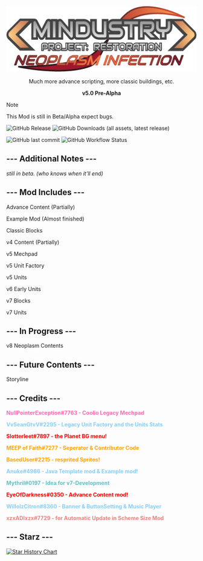 <p align="center">
  <img width="570" height="174" src="assets/sprites-override/ui/logo.png"> </p>
<p align="center"> Much more advance scripting, more classic buildings, etc. </p>
<p align="center"><strong> v5.0 Pre-Alpha </strong></p>

> [!NOTE]
> This Mod is still in Beta/Alpha expect bugs.

![GitHub Release](https://img.shields.io/github/v/release/VvSeanGTvV/Project-Restoration?display_name=tag&style=for-the-badge&label=Latest%20Build)
![GitHub Downloads (all assets, latest release)](https://img.shields.io/github/downloads/VvSeanGTvV/Project-Restoration/latest/total?style=for-the-badge&label=Latest%20Build%20Downloads)

![GitHub last commit](https://img.shields.io/github/last-commit/VvSeanGTvV/Project-Restoration?style=for-the-badge)
![GitHub Workflow Status](https://img.shields.io/github/actions/workflow/status/VvSeanGTvV/Project-Restoration/commitTest.yml?label=Build%20Status%3A%20&style=for-the-badge)

## --- Additional Notes ---

_still in beta. (who knows when it'll end)_

## --- Mod Includes ---

Advance Content (Partially)

Example Mod (Almost finished)

Classic Blocks

v4 Content (Partially)

v5 Mechpad

v5 Unit Factory

v5 Units

v6 Early Units

v7 Blocks

v7 Units

## --- In Progress ---

v8 Neoplasm Contents

## --- Future Contents ---

Storyline

## --- Credits ---

<p align="left"><font color="#ff69b4"><strong>NullPointerException#7763 - Coolio Legacy Mechpad</strong></font></p>
<p align="left"><font color="#87cefa"><strong>VvSeanGtvV#2295 - Legacy Unit Factory and the Units Stats</strong></font></p>
<p align="left"><font color="red"><strong>Slotterleet#7897 - the Planet BG menu!</strong></font></p>
<p align="left"><font color="orange"><strong>MEEP of Faith#7277 - Seperator & Contributor Code</strong></font></p>
<p align="left"><font color="orange"><strong>BasedUser#2215 - resprited Sprites!</strong></font></p>
<p align="left"><font color="#87cefa"><strong>Anuke#4986 - Java Template mod & Example mod!</strong></font></p>
<p align="left"><font color="#59c2c9"><strong>Mythril#0197 - Idea for v7-Development </strong></font></p>
<p align="left"><font color="red"><strong>EyeOfDarkness#0350 - Advance Content mod!</strong></font></p>
<p align="left"><font color="#87cefa"><strong>WilloIzCitron#8360 - Banner & ButtonSetting & Music Player</strong></font></p>
<p align="left"><font color="#f08080"><strong>xzxADIxzx#7729 - for Automatic Update in Scheme Size Mod</strong></font></p>

## --- Starz ---

[![Star History Chart](https://api.star-history.com/svg?repos=VvSeanGTvV/Project-Restoration&type=Date)](https://star-history.com/#VvSeanGTvV/Project-Restoration&Date)